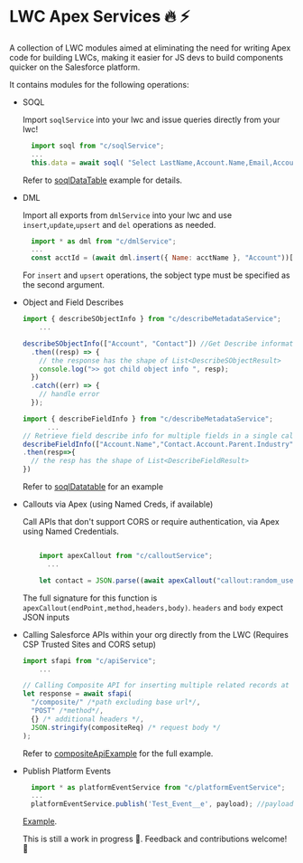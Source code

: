 # LWC Apex Services :fire: :zap:

A collection of LWC modules aimed at eliminating the need for writing Apex code for building LWCs, making it easier for JS devs to build components quicker on the Salesforce platform.

It contains modules for the following operations:

- SOQL

  Import `soqlService` into your lwc and issue queries directly from your lwc!

  ```js
    import soql from "c/soqlService";
    ...
    this.data = await soql( "Select LastName,Account.Name,Email,Account.Owner.LastName from Contact");
  ```

  Refer to [soqlDataTable](examples/main/default/lwc/soqlDatatable/) example for details.

- DML

  Import all exports from `dmlService` into your lwc and use `insert`,`update`,`upsert` and `del` operations as needed.

  ```js
    import * as dml from "c/dmlService";
    ...
    const acctId = (await dml.insert({ Name: acctName }, "Account"))[0]; //the method accepts either a single json record or json array and always returns an array of ids.
  ```

  For `insert` and `upsert` operations, the sobject type must be specified as the second argument.

- Object and Field Describes

  ```js
  import { describeSObjectInfo } from "c/describeMetadataService";
      ...

  describeSObjectInfo(["Account", "Contact"]) //Get Describe information for multiple SObjects in a single call
    .then((resp) => {
      // the response has the shape of List<DescribeSObjectResult>
      console.log(">> got child object info ", resp);
    })
    .catch((err) => {
      // handle error
    });

  ```

  ```js
  import { describeFieldInfo } from "c/describeMetadataService";
        ...
  // Retrieve field describe info for multiple fields in a single call, including relationship fields
  describeFieldInfo(["Account.Name","Contact.Account.Parent.Industry"])
  .then(resp=>{
    // the resp has the shape of List<DescribeFieldResult>
  })

  ```

  Refer to [soqlDatatable](examples/main/default/lwc/soqlDatatable/) for an example

- Callouts via Apex (using Named Creds, if available)

  Call APIs that don't support CORS or require authentication, via Apex using Named Credentials.

  ```js

      import apexCallout from "c/calloutService";
        ...

      let contact = JSON.parse((await apexCallout("callout:random_user/api")).body); //https://randomuser.me/
  ```

  The full signature for this function is `apexCallout(endPoint,method,headers,body)`. `headers` and `body` expect JSON inputs

- Calling Salesforce APIs within your org directly from the LWC (Requires CSP Trusted Sites and CORS setup)

  ```js
  import sfapi from "c/apiService";
      ...

  // Calling Composite API for inserting multiple related records at once
  let response = await sfapi(
    "/composite/" /*path excluding base url*/,
    "POST" /*method*/,
    {} /* additional headers */,
    JSON.stringify(compositeReq) /* request body */
  );
  ```

  Refer to [compositeApiExample](examples/main/default/lwc/compositeApiExample/) for the full example.

- Publish Platform Events

  ```js
    import * as platformEventService from "c/platformEventService";
    ...
    platformEventService.publish('Test_Event__e', payload); //payload would be a json object with the shape of the Platform Event being published
  ```

  [Example](examples/main/default/lwc/platformEventExample/).

  This is still a work in progress :wrench:. Feedback and contributions welcome! :pray:
